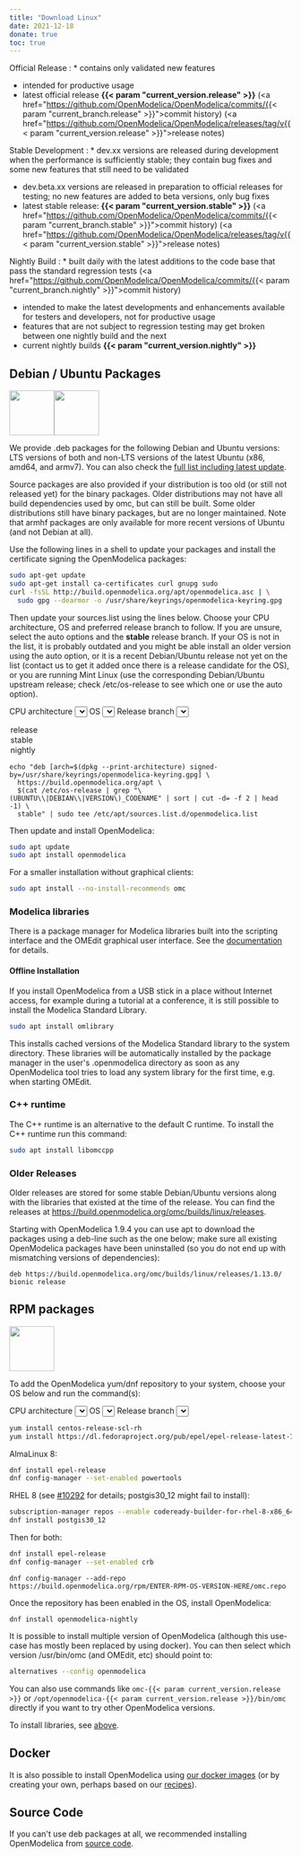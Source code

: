 ```yaml
---
title: "Download Linux"
date: 2021-12-18
donate: true
toc: true
---
```


Official Release
: * contains only validated new features
  * intended for productive usage
  * latest official release **<span id="omc-version-release">{{< param "current_version.release" >}}</span>** (<a href="https://github.com/OpenModelica/OpenModelica/commits/{{< param "current_branch.release" >}}">commit history</a>) (<a href="https://github.com/OpenModelica/OpenModelica/releases/tag/v{{< param "current_version.release" >}}">release notes</a>)

Stable Development
: * dev.xx versions are released during development when the performance is sufficiently stable; they contain bug fixes and some new features that still need to be validated
  * dev.beta.xx versions are released in preparation to official releases for testing; no new features are added to beta versions, only bug fixes
  * latest stable release: **<span id="omc-version-stable">{{< param "current_version.stable" >}}** (<a href="https://github.com/OpenModelica/OpenModelica/commits/{{< param "current_branch.stable" >}}">commit history</a>) (<a href="https://github.com/OpenModelica/OpenModelica/releases/tag/v{{< param "current_version.stable" >}}">release notes</a>)

Nightly Build
: * built daily with the latest additions to the code base that pass the standard regression tests (<a href="https://github.com/OpenModelica/OpenModelica/commits/{{< param "current_branch.nightly" >}}">commit history</a>)
  * intended to make the latest developments and enhancements available for testers and developers, not for productive usage
  * features that are not subject to regression testing may get broken between one nightly build and the next
  * current nightly builds **<span id="omc-version-nightly">{{< param "current_version.nightly" >}}**

## Debian / Ubuntu Packages

<script>
var getJSON = function(url, callback) {
  var xhr = new XMLHttpRequest();
  xhr.open('GET', url, true);
  xhr.responseType = 'json';
  xhr.onload = function() {
  var status = xhr.status;
  if (status === 200) {
    callback(null, xhr.response);
  } else {
    callback(status, xhr.response);
  }
  };
  xhr.send();
};
var omLinuxAPIData;
function escapeHtml(unsafe)
{
  return unsafe
         .replace(/&/g, "&amp;")
         .replace(/</g, "&lt;")
         .replace(/>/g, "&gt;")
         .replace(/"/g, "&quot;")
         .replace(/\\/g, "&bsol;")
         .replace(/'/g, "&#039;");
}
var selectedDebArch = function() {
  var archSelect = document.getElementById("deb-arch-select");
  document.getElementById("deb-arch").innerHTML = archSelect.value;
  var codenameSelect = ['<option value="$('+escapeHtml('cat /etc/os-release | grep "\\(UBUNTU\\\\|DEBIAN\\\\|VERSION\\)_CODENAME" | sort | cut -d= -f 2 | head -1')+')" selected>(auto)</option>'];
  var value = archSelect.value;
  if (value.startsWith("$")) {
    value = "amd64";
  }
  codenameSelect = codenameSelect.concat(omLinuxAPIData.deb[value].map(key => '<option value="'+key+'">'+key+'</option>'));
  document.getElementById("deb-codename-select").innerHTML=codenameSelect.join("\n");
  selectedDebCodename();
};
var selectedRpmArch = function() {
  var archSelect = document.getElementById("rpm-arch-select");
  var codenameSelect = [];
  var value = archSelect.value;
  codenameSelect = codenameSelect.concat(Object.keys(omLinuxAPIData.rpm[value]).reverse().map(key => '<option value="'+key+'">'+key+'</option>'));
  document.getElementById("rpm-codename-select").innerHTML=codenameSelect.join("\n");
  selectedRpmCodename();
};
var detectedArch = function(debArch) {
  var debArchSelect = ['<option value="$(dpkg --print-architecture)">(auto)</option>'];
  debArchSelect = debArchSelect.concat(Object.keys(omLinuxAPIData.deb).map(function (key) {
    return '<option value="'+key+(key==debArch ? '" selected' : '"')+'>'+key+'</option>'
  }));
  var rpmArchSelect = [];
  rpmArchSelect = rpmArchSelect.concat(Object.keys(omLinuxAPIData.rpm).map(function (key) {
    return '<option value="'+key+(key==debArch ? '" selected' : '"')+'>'+key+'</option>'
  }));
  document.getElementById("deb-arch-select").innerHTML=debArchSelect.join("\n");
  document.getElementById("rpm-arch-select").innerHTML=rpmArchSelect.join("\n");
  selectedDebArch();
  selectedRpmArch();
}
var selectedDebCodename = function() {
  var codenameSelect = document.getElementById("deb-codename-select");
  document.getElementById("deb-codename").innerHTML=codenameSelect.value;
};
var selectedRpmCodename = function() {
  var codeNameValue=document.getElementById("rpm-codename-select").value;
  document.getElementById("rpm-os").innerHTML=codeNameValue;
  var codenameSelect = [];
  var archValue = document.getElementById("rpm-arch-select").value;
  var collator = new Intl.Collator(undefined, {numeric: true, sensitivity: 'base'});
  var branches = omLinuxAPIData.rpm[archValue][codeNameValue].sort(collator.compare).reverse();
  codenameSelect = codenameSelect.concat(branches.map(key => '<option value="'+key+'">'+key+'</option>'));
  var specifics = document.getElementById(codeNameValue+"-specifics");
  document.getElementById("el-specifics-container").innerHTML=specifics ? specifics.innerHTML : "";
  document.getElementById("rpm-branch-select").innerHTML=codenameSelect.join("\n");
  selectedRpmBranch();
};
var selectedBranch = function() {
  var branchSelect = document.getElementById("deb-branch-select");
  document.getElementById("deb-branch").innerHTML=branchSelect.value;
}
var selectedRpmBranch = function() {
  var branchSelect = document.getElementById("rpm-branch-select");
  document.getElementById("rpm-branch").innerHTML=branchSelect.value;
}
getJSON('/api/linux.json', function(err, data) {
  omLinuxAPIData = data;
  var debOSNames = "";
  if (err !== null) {
    debOSNames = "Failed to load list of OSes: " + err;
  } else {
    debOSNames = omLinuxAPIData["deb"]["amd64"].join(", ");
    try {
      var arch = navigator.userAgentData.getHighEntropyValues([ "architecture", "bitness" ]);
      arch.then(function (arch) {
        console.log(arch);
        var debArch = "amd64";
        if (arch.architecture == 'x86') {
          if (arch.bitness == 64) {
            debArch = "amd64";
          }
          if (arch.bitness == 32) {
            debArch = "i386";
          }
        } else if (arch.architecture == 'arm') {
          if (arch.bitness == 64) {
            debArch = "arm64";
          }
          if (arch.bitness == 32) {
            debArch = "armhf";
          }
        }
        detectedArch(debArch);
      });
    } catch (error) {
      console.error(error);
      detectedArch("amd64");
    }
  }
  document.getElementById("debian-os-names").innerHTML=debOSNames;
  document.getElementById("omc-version-release").innerHTML=omLinuxAPIData.version.release;
  document.getElementById("omc-version-stable").innerHTML=omLinuxAPIData.version.stable;
  document.getElementById("omc-version-nightly").innerHTML=omLinuxAPIData.version.nightly;
});
</script>

<p><img style="vertical-align: baseline;" src="/images/ubuntu-logo.gif" alt="" width="80" height="80" border="0" /><img style="vertical-align: baseline;" src="/images/debian_splash.png" alt="" width="80" height="80" border="0" /></p>

We provide .deb packages for the following Debian and Ubuntu versions:
<span id="debian-os-names">LTS versions of both and non-LTS versions of the latest Ubuntu (x86, amd64, and armv7). You can also check the <a href="https://build.openmodelica.org/apt/dists/">full list including latest update</a></span>.

Source packages are also provided if your distribution is too old (or still not released yet) for the binary packages. Older distributions may not have all build dependencies used by omc, but can still be built. Some older distributions still have binary packages, but are no longer maintained. Note that armhf packages are only available for more recent versions of Ubuntu (and not Debian at all).

Use the following lines in a shell to update your packages and install the certificate signing the OpenModelica packages:

```bash
sudo apt-get update
sudo apt-get install ca-certificates curl gnupg sudo
curl -fsSL http://build.openmodelica.org/apt/openmodelica.asc | \
  sudo gpg --dearmor -o /usr/share/keyrings/openmodelica-keyring.gpg
```

Then update your sources.list using the lines below.
Choose your CPU architecture, OS and preferred release branch to follow.
If you are unsure, select the auto options and the **stable** release branch.
If your OS is not in the list, it is probably outdated and you might be able install an older version using the auto option, or it is a recent Debian/Ubuntu release not yet on the list (contact us to get it added once there is a release candidate for the OS), or you are running Mint Linux (use the corresponding Debian/Ubuntu upstream release; check /etc/os-release to see which one or use the auto option).

CPU architecture <select label="CPU architecture" id="deb-arch-select" onChange="selectedDebArch()"></select>
OS <select id="deb-codename-select" onChange="selectedDebCodename()"></select>
Release branch <select id="deb-branch-select" onChange="selectedBranch()">
  <option value="release">release</option>
  <option value="stable" selected>stable</option>
  <option value="nigthly">nightly</option>
</select>


<div class="highlight"><pre tabindex="0" class="chroma">
<code>echo "deb [arch=<span id="deb-arch">$(dpkg --print-architecture)</span> signed-by=/usr/share/keyrings/openmodelica-keyring.gpg] \
  https://build.openmodelica.org/apt \
  <span id="deb-codename">$(cat /etc/os-release | grep "\(UBUNTU\\|DEBIAN\\|VERSION\)_CODENAME" | sort | cut -d= -f 2 | head -1)</span> \
  <span id="deb-branch">stable</span>" | sudo tee /etc/apt/sources.list.d/openmodelica.list</code>
</pre></div>


Then update and install OpenModelica:

```bash
sudo apt update
sudo apt install openmodelica
```

For a smaller installation without graphical clients:

```bash
sudo apt install --no-install-recommends omc
```

### Modelica libraries

There is a package manager for Modelica libraries built into the scripting interface and the OMEdit graphical user interface. See the [documentation](/doc/OpenModelicaUsersGuide/latest/packagemanager.html) for details.

#### Offline Installation

If you install OpenModelica from a USB stick in a place without Internet access, for example during a tutorial at a conference, it is still possible to install the Modelica Standard Library.


```bash
sudo apt install omlibrary
```

This installs cached versions of the Modelica Standard library to the system directory.
These libraries will be automatically installed by the package manager in the user's .openmodelica directory as soon as any OpenModelica tool tries to load any system library for the first time, e.g. when starting OMEdit.

### C++ runtime

The C++ runtime is an alternative to the default C runtime. To install the C++ runtime run this command:

```bash
sudo apt install libomccpp
```

### Older Releases

Older releases are stored for some stable Debian/Ubuntu versions along with the libraries that existed at the time of the release.
You can find the releases at https://build.openmodelica.org/omc/builds/linux/releases.

Starting with OpenModelica 1.9.4 you can use apt to download the packages using a deb-line such as the one below; make sure all existing OpenModelica packages have been uninstalled (so you do not end up with mismatching versions of dependencies):

```text
deb https://build.openmodelica.org/omc/builds/linux/releases/1.13.0/ bionic release
```

## RPM packages

<p><img style="vertical-align: baseline;" src="/images/rpm-package.png" alt="" width="80" height="80" border="0" /></p>

To add the OpenModelica yum/dnf repository to your system, choose your OS below and run the command(s):

CPU architecture <select label="CPU architecture" id="rpm-arch-select" onChange="selectedRpmArch()"></select>
OS <select id="rpm-codename-select" onChange="selectedRpmCodename()"></select>
Release branch <select id="rpm-branch-select" onChange="selectedRpmBranch()">
</select>

<noscript id="el7-specifics">

```bash
yum install centos-release-scl-rh
yum install https://dl.fedoraproject.org/pub/epel/epel-release-latest-7.noarch.rpm
```

</noscript>
<noscript id="el8-specifics">

AlmaLinux 8:

```bash
dnf install epel-release
dnf config-manager --set-enabled powertools
```

RHEL 8 (see [#10292](https://github.com/OpenModelica/OpenModelica/issues/10292) for details; postgis30_12 might fail to install):

```bash
subscription-manager repos --enable codeready-builder-for-rhel-8-x86_64-rpms
dnf install postgis30_12
```

Then for both:

</noscript>
<noscript id="el9-specifics">

```bash
dnf install epel-release
dnf config-manager --set-enabled crb
```

</noscript>

<div id="el-specifics-container"></div>

<div class="highlight"><pre tabindex="0" class="chroma">
<code>dnf config-manager --add-repo https://build.openmodelica.org/rpm/<span id="rpm-os">ENTER-RPM-OS-VERSION-HERE</span>/omc.repo</code>
</pre></div>

Once the repository has been enabled in the OS, install OpenModelica:

<div class="highlight"><pre tabindex="0" class="chroma">
<code>dnf install <span id="rpm-branch">openmodelica-nightly</span></code>
</pre></div>

It is possible to install multiple version of OpenModelica (although this use-case has mostly been replaced by using docker).
You can then select which version /usr/bin/omc (and OMEdit, etc) should point to:

```bash
alternatives --config openmodelica
```

You can also use commands like `omc-{{< param current_version.release >}}` or `/opt/openmodelica-{{< param current_version.release >}}/bin/omc` directly if you want to try other OpenModelica versions.

To install libraries, see [above](#modelica-libraries).

## Docker

It is also possible to install OpenModelica using [our docker images](https://hub.docker.com/r/openmodelica/openmodelica/tags) (or by creating your own, perhaps based on our [recipes](https://github.com/OpenModelica/OpenModelicaDockerImages/branches)).

## Source Code

If you can't use deb packages at all, we recommended installing OpenModelica from <a href="/developersresources/source-code">source code</a>.